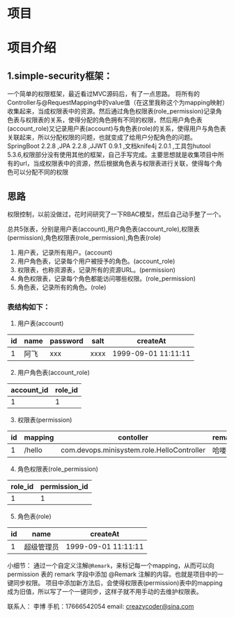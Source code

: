 # 项目
# 项目介绍
## 1.simple-security框架：
一个简单的权限框架，最近看过MVC源码后，有了一点思路。
将所有的Controller与@RequestMapping中的value值（在这里我称这个为mapping映射）收集起来，当成权限表中的资源。然后通过角色权限表(role_permission)记录角色表与权限表的关系，使得分配的角色拥有不同的权限，然后用户角色表(account_role)又记录用户表(account)与角色表(role)的关系，使得用户与角色表关联起来，所以分配权限的问题，也就变成了给用户分配角色的问题。
SpringBoot 2.2.8 ,JPA 2.2.8 ,JJWT 0.9.1 ,文档knife4j 2.0.1 ,工具包hutool 5.3.6,权限部分没有使用其他的框架，自己手写完成。主要思想就是收集项目中所有的url，当成权限表中的资源，然后根据角色表与权限表进行关联，使得每个角色可以分配不同的权限

## 思路
权限控制，以前没做过，花时间研究了一下RBAC模型，然后自己动手整了一个。

 总共5张表，分别是用户表(account),用户角色表(account_role),权限表(permission),角色权限表(role_permission),角色表(role)
1. 用户表，记录所有用户。(account)
2. 用户角色表，记录每个用户被授予的角色。(account_role)
3. 权限表，也称资源表，记录所有的资源URL。(permission)
4. 角色权限表，记录每个角色都能访问哪些权限。(role_permission)
5. 角色表，记录所有的角色。(role)

### 表结构如下：
1. 用户表(account)

| id  | name | password | salt |      createAt       |
| --- | ---- | -------- | ---- | ------------------- |
| 1   | 阿飞 | xxx      | xxxx | 1999-09-01 11:11:11 |

2. 用户角色表(account_role)

| account_id | role_id |
| ---------- | ------- |
| 1          | 1       |

3. 权限表(permission)

| id  | mapping |                 contoller                  | remark |
| --- | ------- | ------------------------------------------ | ------ |
| 1   | /hello  | com.devops.minisystem.role.HelloController | 哈喽   |

4. 角色权限表(role_permission)

| role_id | permission_id |
| ------- | ------------- |
| 1       | 1             |

5. 角色表(role)

| id  |   name    |      createAt       |
| --- | --------- | ------------------- |
| 1   | 超级管理员 | 1999-09-01 11:11:11 |


小细节：
通过一个自定义注解`@Remark`，来标记每一个mapping，从而可以向 permission 表的 remark 字段中添加 @Remark 注解的内容。也就是项目中的一键同步权限。
项目中添加新方法后，会使得权限表(permission)表中的mapping成为旧值，所以写了一个一键同步，这样子就不用手动的去维护权限表。

联系人： 李博
手机：17666542054
email: creazycoder@sina.com